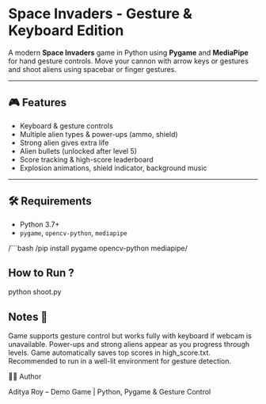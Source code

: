 # Space Invaders - Gesture & Keyboard Edition

A modern **Space Invaders** game in Python using **Pygame** and **MediaPipe** for hand gesture controls. Move your cannon with arrow keys or gestures and shoot aliens using spacebar or finger gestures.  

---

## 🎮 Features

- Keyboard & gesture controls  
- Multiple alien types & power-ups (ammo, shield)  
- Strong alien gives extra life  
- Alien bullets (unlocked after level 5)  
- Score tracking & high-score leaderboard  
- Explosion animations, shield indicator, background music  

---

## 🛠️ Requirements

- Python 3.7+  
- `pygame`, `opencv-python`, `mediapipe`  

/```bash
/pip install pygame opencv-python mediapipe/

## How to Run ?
python shoot.py

## Notes 📝 
Game supports gesture control but works fully with keyboard if webcam is unavailable.
Power-ups and strong aliens appear as you progress through levels.
Game automatically saves top scores in high_score.txt.
Recommended to run in a well-lit environment for gesture detection.

👨‍💻 Author

Aditya Roy – Demo Game | Python, Pygame & Gesture Control
